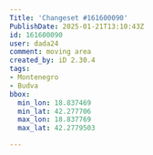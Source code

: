 ```yaml
---
Title: 'Changeset #161600090'
PublishDate: 2025-01-21T13:10:43Z
id: 161600090
user: dada24
comment: moving area
created_by: iD 2.30.4
tags:
- Montenegro
- Budva
bbox:
  min_lon: 18.837469
  min_lat: 42.277706
  max_lon: 18.837769
  max_lat: 42.2779503

---
```


